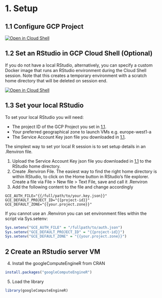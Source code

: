 # 1. Setup

## <a name="1-1"></a> 1.1 Configure GCP Project
[![Open in Cloud Shell](https://gstatic.com/cloudssh/images/open-btn.svg)](https://console.cloud.google.com/console/open?cloudshell_git_repo=https%3A%2F%2Fgithub.com%2Fcavargasru%2Fr-on-gcp&cloudshell_tutorial=01-setup%2Fset-gcp-project.md)

## 1.2 Set an RStudio in GCP Cloud Shell (Optional)
If you do not have a local RStudio, alternatively, you can specify a custom Docker image that runs an RStudio environment during the Cloud Shell session.
Note that this creates a temporary environment with a scratch home directory that will be deleted on session end.

[![Open in Cloud Shell](https://gstatic.com/cloudssh/images/open-btn.svg)](https://console.cloud.google.com/console/open?cloudshell_git_repo=https%3A%2F%2Fgithub.com%2Fcavargasru%2Fr-on-gcp&cloudshell_tutorial=01-setup%2Fr-studio-server-cloud-shell-session.md)


## 1.3 Set your local RStudio
To set your local RStudio you will need:
* The project ID of the GCP Project you set in [1.1](#1-1).
* Your preferred geographical zone to launch VMs e.g. europe-west1-a
* The Service Account Key json file you downloaded in [1.1](#1-1).

The simplest way to set yor local R session is to set setup details in an .Renviron file.

1. Upload the Service Account Key json file you downloaded in [1.1](#1-1) to the RStudio home directory.
2. Create .Renviron File. The easiest way to find the right home directory is within RStudio, to click on the Home button in RStudio’s file explorer. Create a file via File > New file > Text File, save and call it .Renviron
3. Add the following content to the file and change accordingly 
```
GCE_AUTH_FILE="{{/full/path/to/your.key.json}}" 
GCE_DEFAULT_PROJECT_ID="{{project-id}}"
GCE_DEFAULT_ZONE="{{your.project.zone}}"
```

If you cannot use an .Renviron you can set environment files within the script via Sys.setenv:
```R
Sys.setenv("GCE_AUTH_FILE" = "/fullpath/to/auth.json")
Sys.setenv("GCE_DEFAULT_PROJECT_ID" = "{{project-id}}")
Sys.setenv("GCE_DEFAULT_ZONE" = "{{your.project.zone}}")
```

## 2 Create an RStudio server VM

4. Install the googleComputeEngineR from CRAN
```R
install.packages("googleComputeEngineR")
```
5. Load the library
```R
library(googleComputeEngineR)
```